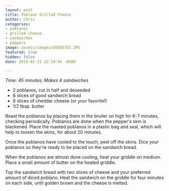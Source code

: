 ```yaml
---
layout: post
title: Poblano Grilled Cheese
author: Chris
categories:
- poblanos
- grilled cheese
- sandwiches
- peppers
image: assets/images/USE03752.JPG
featured: true
hidden: false
date: 2019-02-21 12:19:56 -0500

---
```

_Time: 45 minutes; Makes 4 sandwiches_

* 2 poblanos, cut in half and deseeded
* 8 slices of good sandwich bread
* 8 slices of cheddar cheese (or your favorite!)
* 1/2 tbsp. butter

Roast the poblanos by placing them in the broiler on high for 6-7 minutes, checking periodically. Poblanos are done when the pepper's skin is blackened. Place the roasted poblanos in a plastic bag and seal, which will help to loosen the skins, for about 20 minutes.

Once the poblanos have cooled to the touch, peel off the skins. Dice your poblanos so they're ready to be placed on the sandwich bread.

When the poblanos are almost done cooling, heat your griddle on medium. Place a small amount of butter on the heated griddle.

Top the sandwich bread with two slices of cheese and your preferred amount of diced poblano. Heat the sandwich on the griddle for four minutes on each side, until golden brown and the cheese is melted.